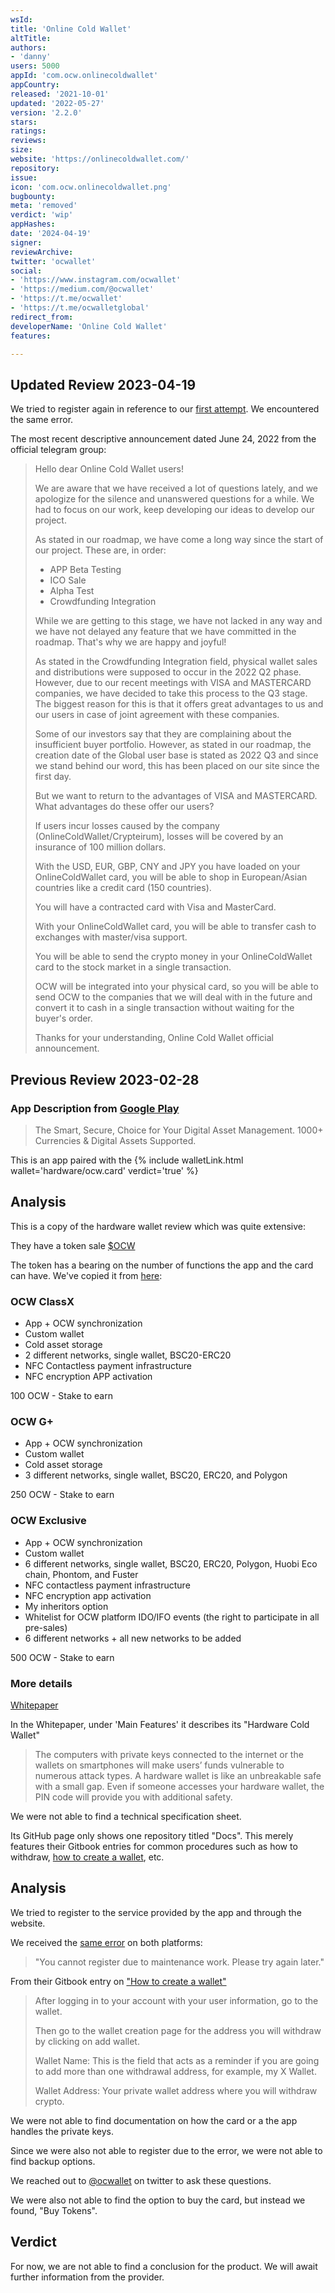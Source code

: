 ```yaml
---
wsId: 
title: 'Online Cold Wallet'
altTitle: 
authors:
- 'danny'
users: 5000
appId: 'com.ocw.onlinecoldwallet'
appCountry: 
released: '2021-10-01'
updated: '2022-05-27'
version: '2.2.0'
stars: 
ratings: 
reviews: 
size: 
website: 'https://onlinecoldwallet.com/'
repository: 
issue: 
icon: 'com.ocw.onlinecoldwallet.png'
bugbounty: 
meta: 'removed'
verdict: 'wip'
appHashes: 
date: '2024-04-19'
signer: 
reviewArchive: 
twitter: 'ocwallet'
social:
- 'https://www.instagram.com/ocwallet'
- 'https://medium.com/@ocwallet'
- 'https://t.me/ocwallet'
- 'https://t.me/ocwalletglobal'
redirect_from: 
developerName: 'Online Cold Wallet'
features: 

---
```


## Updated Review 2023-04-19 

We tried to register again in reference to our [first attempt](https://twitter.com/BitcoinWalletz/status/1630398696402845696). We encountered the same error. 

The most recent descriptive announcement dated June 24, 2022 from the official telegram group:

> Hello dear Online Cold Wallet users!
>
> We are aware that we have received a lot of questions lately, and we apologize for the silence and unanswered questions for a while. We had to focus on our work, keep developing our ideas to develop our project.
>
> As stated in our roadmap, we have come a long way since the start of our project. These are, in order:
>
> - APP Beta Testing
> - ICO Sale
> - Alpha Test
> - Crowdfunding Integration
>
> While we are getting to this stage, we have not lacked in any way and we have not delayed any feature that we have committed in the roadmap. That's why we are happy and joyful!
>
> As stated in the Crowdfunding Integration field, physical wallet sales and distributions were supposed to occur in the 2022 Q2 phase. However, due to our recent meetings with VISA and MASTERCARD companies, we have decided to take this process to the Q3 stage. The biggest reason for this is that it offers great advantages to us and our users in case of joint agreement with these companies.
>
> Some of our investors say that they are complaining about the insufficient buyer portfolio. However, as stated in our roadmap, the creation date of the Global user base is stated as 2022 Q3 and since we stand behind our word, this has been placed on our site since the first day.
>
> But we want to return to the advantages of VISA and MASTERCARD. What advantages do these offer our users?
>
> If users incur losses caused by the company (OnlineColdWallet/Crypteirum), losses will be covered by an insurance of 100 million dollars.
>
> With the USD, EUR, GBP, CNY and JPY you have loaded on your OnlineColdWallet card, you will be able to shop in European/Asian countries like a credit card (150 countries).
>
> You will have a contracted card with Visa and MasterCard.
>
> With your OnlineColdWallet card, you will be able to transfer cash to exchanges with master/visa support.
>
> You will be able to send the crypto money in your OnlineColdWallet card to the stock market in a single transaction.
>
> OCW will be integrated into your physical card, so you will be able to send OCW to the companies that we will deal with in the future and convert it to cash in a single transaction without waiting for the buyer's order.
>
> Thanks for your understanding, Online Cold Wallet official announcement.

## Previous Review 2023-02-28

### App Description from [Google Play](https://play.google.com/store/apps/details?id=com.ocw.onlinecoldwallet) 

> The Smart, Secure, Choice for Your Digital Asset Management. 1000+ Currencies & Digital Assets Supported.

This is an app paired with the {% include walletLink.html wallet='hardware/ocw.card' verdict='true' %}

## Analysis 

This is a copy of the hardware wallet review which was quite extensive: 

They have a token sale [$OCW](https://coinmarketcap.com/currencies/online-cold-wallet/)

The token has a bearing on the number of functions the app and the card can have. We've copied it from [here](https://www.onlinecoldwallet.com/physical-card-en.php): 

### OCW ClassX
- App + OCW synchronization
- Custom wallet
- Cold asset storage
- 2 different networks, single wallet, BSC20-ERC20
- NFC Contactless payment infrastructure
- NFC encryption APP activation

100 OCW - Stake to earn

### OCW G+
- App + OCW synchronization
- Custom wallet
- Cold asset storage
- 3 different networks, single wallet, BSC20, ERC20, and Polygon

250 OCW - Stake to earn

### OCW Exclusive 
- App + OCW synchronization
- Custom wallet
- 6 different networks, single wallet, BSC20, ERC20, Polygon, Huobi Eco chain, Phontom, and Fuster
- NFC contactless payment infrastructure
- NFC encryption app activation
- My inheritors option
- Whitelist for OCW platform IDO/IFO events (the right to participate in all pre-sales)
- 6 different networks + all new networks to be added

500 OCW - Stake to earn

### More details

[Whitepaper](https://www.onlinecoldwallet.com/assets/docs/WHITEPAPER.pdf)

In the Whitepaper, under 'Main Features' it describes its "Hardware Cold Wallet"

> The computers with private keys connected to the internet or the wallets on smartphones will make users’ funds
vulnerable to numerous attack types. A hardware
wallet is like an unbreakable safe with a small gap. Even
if someone accesses your hardware wallet, the PIN
code will provide you with additional safety.

We were not able to find a technical specification sheet.

Its GitHub page only shows one repository titled "Docs". This merely features their Gitbook entries for common procedures such as how to withdraw, [how to create a wallet](https://github.com/ocwallet/docs/blob/main/computer-information/create-a-wallet.md), etc.

## Analysis 

We tried to register to the service provided by the app and through the website. 

We received the [same error](https://twitter.com/BitcoinWalletz/status/1630398696402845696) on both platforms:

> "You cannot register due to maintenance work. Please try again later."

From their Gitbook entry on ["How to create a wallet"](https://github.com/ocwallet/docs/blob/main/computer-information/create-a-wallet.md) 

> After logging in to your account with your user information, go to the wallet.
>
> Then go to the wallet creation page for the address you will withdraw by clicking on add wallet.
>
> Wallet Name: This is the field that acts as a reminder if you are going to add more than one withdrawal address, for example, my X Wallet.
>
> Wallet Address: Your private wallet address where you will withdraw crypto.

We were not able to find documentation on how the card or a the app handles the private keys. 

Since we were also not able to register due to the error, we were not able to find backup options. 

We reached out to [@ocwallet](https://twitter.com/BitcoinWalletz/status/1630412053780508672) on twitter to ask these questions. 

We were also not able to find the option to buy the card, but instead we found, "Buy Tokens". 

## Verdict 

For now, we are not able to find a conclusion for the product. We will await further information from the provider.


